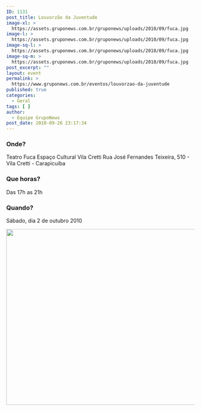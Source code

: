 ```yaml
---
ID: 1131
post_title: Louvorzão da Juventude
image-xl: >
  https://assets.gruponews.com.br/gruponews/uploads/2010/09/fuca.jpg
image-l: >
  https://assets.gruponews.com.br/gruponews/uploads/2010/09/fuca.jpg
image-sq-l: >
  https://assets.gruponews.com.br/gruponews/uploads/2010/09/fuca.jpg
image-sq-m: >
  https://assets.gruponews.com.br/gruponews/uploads/2010/09/fuca.jpg
post_excerpt: ""
layout: event
permalink: >
  https://www.gruponews.com.br/eventos/louvorzao-da-juventude
published: true
categories:
  - Geral
tags: [ ]
author:
  - Equipe GrupoNews
post_date: 2010-09-26 23:17:34
---
```

<h3>Onde?</h3>
Teatro Fuca
Espaço Cultural Vila Cretti
Rua José Fernandes Teixeira, 510 - Vila Cretti - Carapicuíba
<h3>Que horas?</h3>
Das 17h as 21h
<h3>Quando?</h3>
Sábado, dia 2 de outubro 2010

<a href="http://www.gruponews.com.br/2010/09/louvorzao-da-juventude.html/fuca" rel="attachment wp-att-1133"><img class="alignnone size-full wp-image-1133" title="fuca" alt="" src="http://www.gruponews.com.br/wp-content/uploads/2010/09/fuca.jpg" width="625" height="470" /></a>
